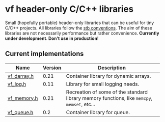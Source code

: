 # vf header-only C/C++ libraries
Small (hopefully portable) header-only libraries that can be useful for tiny C/C++ projects. All libraries follow the [stb conventions](https://github.com/nothings/stb/blob/master/docs/stb_howto.txt). The aim of these libraries are not necessarily performance but rather convenience. **Currently under development. Don't use in production!**

## Current implementations
| Name        | Version | Description                           |
| ----------- | ------- | ------------------------------------- |
| [vf_darray.h](blob/main/vf_darray.h) | 0.21 | Container library for dynamic arrays. |
| [vf_log.h](blob/main/vf_log.h) | 0.11 | Library for small logging needs. |
| [vf_memory.h](blob/main/vf_memory.h) | 0.21 | Recreation of some of the standard library memory functions, like `memcpy`, `memset`, etc... |
| [vf_queue.h](blob/main/vf_queue.h) | 0.2 | Container library for queue. |
